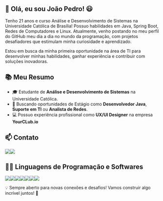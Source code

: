 ## 👋 Olá, eu sou João Pedro! 😃

Tenho 21 anos e curso Análise e Desenvolvimento de Sistemas na Universidade Católica de Brasília! Possuo habilidades em Java, Spring Boot, Redes de Computadores e Linux. Atualmente, venho postando no meu perfil do GitHub meu dia a dia no mundo da programação, com projetos desafiadores que estimulam minha curiosidade e aprendizado.

Estou em busca da minha primeira oportunidade na área de TI para desenvolver minhas habilidades, ganhar experiência e contribuir com soluções inovadoras.

## 📚 Meu Resumo
- 🎓 Estudante de **Análise e Desenvolvimento de Sistemas** na Universidade Católica.
- 💼 Buscando oportunidades de Estágio como **Desenvolvedor Java**, **Suporte em TI** ou **Analista de Redes**.
- 💻 Possuo experiência profissional como **UX/UI Designer** na empresa **YourCLub.io**

## 📫 Contato
<a href="joao.pedrost2004@gmail.com"><img src="https://img.shields.io/badge/Gmail-D14836?style=for-the-badge&logo=gmail&logoColor=white"></a><a href="https://www.linkedin.com/in/jo%C3%A3o-pedro-soares-torres-101a532b4/"><img src="https://img.shields.io/badge/LinkedIn-0077B5?style=for-the-badge&logo=linkedin&logoColor=white"></a>

## 👨‍💻 Linguagens de Programação e Softwares
<img src="https://img.shields.io/badge/java-%23ED8B00.svg?style=for-the-badge&logo=openjdk&logoColor=white"><img src="https://img.shields.io/badge/Python-FFD43B?style=for-the-badge&logo=python&logoColor=blue"><img src="https://img.shields.io/badge/Spring-6DB33F?style=for-the-badge&logo=spring&logoColor=white"><img src="https://img.shields.io/badge/Linux-FCC624?style=for-the-badge&logo=linux&logoColor=black"><img src="https://img.shields.io/badge/Figma-F24E1E?style=for-the-badge&logo=figma&logoColor=white"><img src="https://img.shields.io/badge/Eclipse-2C2255?style=for-the-badge&logo=eclipse&logoColor=white"><img src="https://img.shields.io/badge/Visual_Studio_Code-0078D4?style=for-the-badge&logo=visual%20studio%20code&logoColor=white"><img src="">

💡 Sempre aberto para novas conexões e desafios! Vamos construir algo incrível juntos! 🚀

